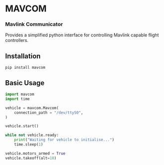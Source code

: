 # MAVCOM

### Mavlink Communicator

Provides a simplified python interface for controlling Mavlink capable flight controllers.

## Installation

```pip install mavcom```

## Basic Usage

```python
import mavcom
import time

vehicle = mavcom.Mavcom(
    connection_path = "/dev/ttyS0",
)

vehicle.start()

while not vehicle.ready:
    print("Waiting for vehicle to initialise...")
    time.sleep(1)

vehicle.motors_armed = True
vehicle.takeoff(alt=10)
```